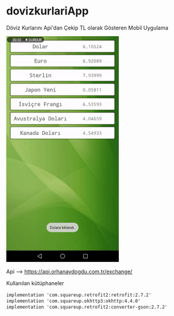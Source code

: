 # dovizkurlariApp
Döviz Kurlarını Api'dan Çekip TL olarak Gösteren Mobil Uygulama


![](preview.gif)



Api --> https://api.orhanaydogdu.com.tr/exchange/



Kullanılan kütüphaneler


```
implementation 'com.squareup.retrofit2:retrofit:2.7.2'
implementation 'com.squareup.okhttp3:okhttp:4.4.0'
implementation 'com.squareup.retrofit2:converter-gson:2.7.2'

```

